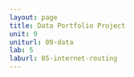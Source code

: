 ```yaml
---
layout: page
title: Data Portfolio Project
unit: 9
uniturl: 09-data
lab: 5
laburl: 05-internet-routing
---
```


